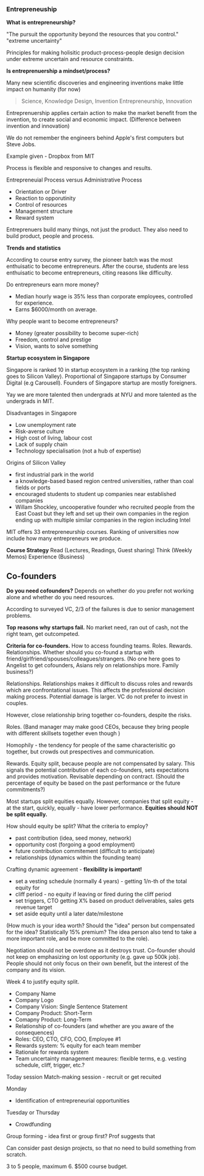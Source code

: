 ### Entrepreneuship

**What is entrepreneurship?**

"The pursuit the opportunity beyond the resources that you control."
"extreme uncertainty"

Principles for making holisitic product-process-people design decision under extreme uncertain and resource constraints.

**Is entreprenuership a mindset/process?**

Many new scientific discoveries and engineering inventions make little impact on humanity (for now)

> Science, Knowledge
> Design, Invention
> Entrepreneurship, Innovation

Entreprenuership applies certain action to make the market benefit from the invention, to create social and economic impact. (Difference between invention and innovation)

We do not remember the engineers behind Apple's first computers but Steve Jobs.

Example given - Dropbox from MIT

Process is flexible and responsive to changes and results.

Entrepreneuial Process versus Administrative Process
- Orientation or Driver
- Reaction to opporutinity
- Control of resources
- Management structure
- Reward system

Entreprenuers build many things, not just the product. They also need to build product, people and process. 


**Trends and statistics**

According to course entry survey, the pioneer batch was the most enthuisatic to become entrepreneurs.
After the course, students are less enthuisatic to become entrepreneurs, citing reasons like difficulty.

Do entrepreneurs earn more money?
- Median hourly wage is 35% less than corporate employees, controlled for experience.
- Earns $6000/month on average.

Why people want to become entrepreneurs?
- Money (greater possibility to become super-rich)
- Freedom, control and prestige
- Vision, wants to solve something


**Startup ecosystem in Singapore**

Singapore is ranked 10 in startup ecosystem in a ranking (the top ranking goes to Silicon Valley). Proportional of Singapore startups by  Consumer Digital (e.g Carousell). Founders of Singapore startup are mostly foreigners.

Yay we are more talented then undergrads at NYU and more talented as the undergrads in MIT.

Disadvantages in Singapore
- Low unemployment rate
- Risk-averse culture
- High cost of living, labour cost
- Lack of supply chain
- Technology specialisation (not a hub of expertise)

Origins of Silicon Valley
- first industrial park in the world
- a knowledge-based based region centred universities, rather than coal fields or ports
- encouraged students to student up companies near established companies
- Willam Shockley, uncooperative founder who recruited people from the East Coast but they left and set up their own companies in the region ending up with multiple similar companies in the region including Intel

MIT offers 33 entrepreneurship courses. Ranking of universities now include how many entrepreneurs we produce.

**Course Strategy**
Read (Lectures, Readings, Guest sharing)
Think (Weekly Memos)
Experience (Business)

## Co-founders

**Do you need cofounders?** Depends on whether do you prefer not working alone and whether do you need resources.

According to surveyed VC, 2/3 of the failures is due to senior management problems. 

**Top reasons why startups fail.** No market need, ran out of cash, not the right team, get outcompeted.

**Criteria for co-founders.** 
How to access founding teams. Roles. Rewards. Relationships. Whether should you co-found a startup with friend/girlfriend/spouses/colleagues/strangers. (No one here goes to Angelist to get cofounders, Asians rely on relationships more. Family business?)

Relationships. Relationships makes it difficult to discuss roles and rewards which are confrontational issues. This affects the professional decision making process. Potential damage is larger. 
VC do not prefer to invest in couples. 

However, close relationship bring together co-founders, despite the risks.

Roles. (Band manager may make good CEOs, because they bring people with different skillsets together even though )

Homophily  - the tendency for people of the same characterisitic go together, but crowds out prespectives and communication.

Rewards. Equity split, because people are not compensated by salary. This signals the potential contribution of each co-founders, sets expectations and provides motivation. Revisable depending on contract. (Should the percentage of equity be based on the past performance or the future commitments?)

Most startups split equities equally. However, companies that split equity - at the start, quickly, equally - have lower performance. **Equities should NOT be split equally.**

How should equity be split? What the criteria to employ?
- past contribution (idea, seed money, network)
- opportunity cost (forgoing a good employment)
- future contribution commitement (difficult to anticipate)
- relationships (dynamics within the founding team)

Crafting dynamic agreement - **flexibility is important!**
- set a vesting schedule (normally 4 years) - getting 1/n-th of the total equity for 
- cliff period - no equity if leaving or fired during the cliff period
- set triggers, CTO getting X% based on product deliverables, sales gets revenue target
- set aside equity until a later date/milestone

(How much is your idea worth? Should the "idea" person but compensated for the idea? Statistically 15% premium? The idea person also tend to take a more important role, and be more committed to the role).

Negotiation should not be overdone as it destroys trust. Co-founder should not keep on emphasizing on lost opportunity (e.g. gave up 500k job). People should not only focus on their own benefit, but the interest of the company and its vision.



Week 4 to justify equity split.

- Company Name
- Company Logo
- Company Vision: Single Sentence Statement
- Company Product: Short-Term
- Comapny Product: Long-Term
- Relationship of co-founders (and whether are you aware of the consequences)
- Roles: CEO, CTO, CFO, COO, Employee #1
- Rewards system: % equity for each team member
- Rationale for rewards system
- Team uncertainty management meaures: flexible terms, e.g. vesting schedule, cliff, trigger, etc.?

Today session
Match-making session - recruit or get recuited

Monday
- Identification of entrepreneurial opportunities

Tuesday or Thursday
- Crowdfunding


Group forming - idea first or group first? Prof suggests that 



Can consider past design projects, so that no need to build something from scratch.

3 to 5 people, maximum 6. $500 course budget.